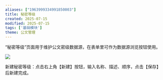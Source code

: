```yaml
---
aliases: ["1963999334991850003"]
title: 秘密等级
created: 2025-07-15
modified: 2025-07-15
tags: ['基础模块']
theme: 公文管理
---
```


“秘密等级”页面用于维护公文密级数据源，在表单里可作为数据源浏览按钮使用。

![](https://myhelpdoc.oss-cn-heyuan.aliyuncs.com/mdimages/aa8feb88326af2357c7909d798adde4c.jpg)

新建秘密等级：点击右上角【新建】按钮，输入名称、描述、顺序，点击【保存】后新建完成。

